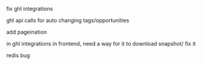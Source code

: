 fix ghl integrations

ghl api calls for auto changing tags/opportunities

add pageination

in ghl integrations in frontend, need a way for it to download snapshot/ fix it

redis bug


